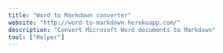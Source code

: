 ```yaml
---
title: "Word to Markdown converter"
website: "http://word-to-markdown.herokuapp.com/"
description: "Convert Microsoft Word documents to Markdown"
tool: ["Helper"]
---
```

